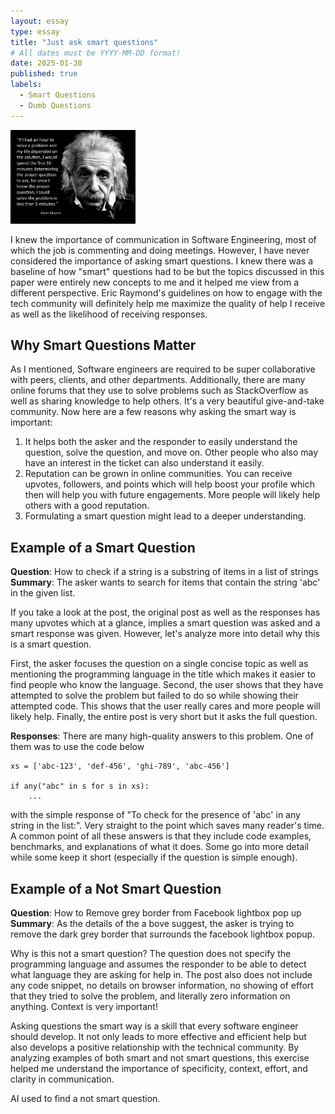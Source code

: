 ```yaml
---
layout: essay
type: essay
title: "Just ask smart questions"
# All dates must be YYYY-MM-DD format!
date: 2025-01-30
published: true
labels:
  - Smart Questions
  - Dumb Questions
---
```


<img width="200px" class="rounded float-start pe-4" src="../img/einstein.jpg">


I knew the importance of communication in Software Engineering, most of which the job is commenting and doing meetings. However, I have never considered the importance of asking smart questions. I knew there was a baseline of how "smart" questions had to be but the topics discussed in this paper were entirely new concepts to me and it helped me view from a different perspective. Eric Raymond's guidelines on how to engage with the tech community will definitely help me maximize the quality of help I receive as well as the likelihood of receiving responses. 

## Why Smart Questions Matter
As I mentioned, Software engineers are required to be super collaborative with peers, clients, and other departments. Additionally, there are many online forums that they use to solve problems such as StackOverflow as well as sharing knowledge to help others. It's a very beautiful give-and-take community. Now here are a few reasons why asking the smart way is important:
1. It helps both the asker and the responder to easily understand the question, solve the question, and move on. Other people who also may have an interest in the ticket can also understand it easily.
2. Reputation can be grown in online communities. You can receive upvotes, followers, and points which will help boost your profile which then will help you with future engagements. More people will likely help others with a good reputation.
3. Formulating a smart question might lead to a deeper understanding.

## Example of a Smart Question
**Question**: How to check if a string is a substring of items in a list of strings
**Summary**: The asker wants to search for items that contain the string 'abc' in the given list.

If you take a look at the post, the original post as well as the responses has many upvotes which at a glance, implies a smart question was asked and a smart response was given. However, let's analyze more into detail why this is a smart question.

First, the asker focuses the question on a single concise topic as well as mentioning the programming language in the title which makes it easier to find people who know the language. Second, the user shows that they have attempted to solve the problem but failed to do so while showing their attempted code. This shows that the user really cares and more people will likely help. Finally, the entire post is very short but it asks the full question.

**Responses**: There are many high-quality answers to this problem. One of them was to use the code below 
```
xs = ['abc-123', 'def-456', 'ghi-789', 'abc-456']

if any("abc" in s for s in xs):
    ...
```
with the simple response of "To check for the presence of 'abc' in any string in the list:". Very straight to the point which saves many reader's time.
A common point of all these answers is that they include code examples, benchmarks, and explanations of what it does. Some go into more detail while some keep it short (especially if the question is simple enough).

## Example of a Not Smart Question
**Question**: How to Remove grey border from Facebook lightbox pop up
**Summary**: As the details of the a bove suggest, the asker is trying to remove the dark grey border that surrounds the facebook lightbox popup.

Why is this not a smart question? The question does not specify the programming language and assumes the responder to be able to detect what language they are asking for help in. The post also does not include any code snippet, no details on browser information, no showing of effort that they tried to solve the problem, and literally zero information on anything. Context is very important!

Asking questions the smart way is a skill that every software engineer should develop. It not only leads to more effective and efficient help but also develops a positive relationship with the technical community. By analyzing examples of both smart and not smart questions, this exercise helped me understand the importance of specificity, context, effort, and clarity in communication.

AI used to find a not smart question.

